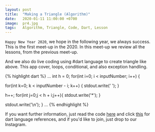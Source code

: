 ```yaml
---
layout: post
title:  "Making a Triangle (Algorithm)"
date:   2020-01-11 11:00:00 +0700
image:  pr4.jpg
tags:   Algorithm, Triangle, Code, Dart, Lesson
---
```

`Happy New Year 2020`, we hope in the following year, we always success. This is the first meet-up in the 2020. In this meet-up we review all the lessons, from the previous meet-up.

And we also do live coding using #dart language to create triangle like above. This app cover, loops, conditional, and also exception handling.

{% highlight dart %}
...
int h = 0;
for(int i=0; i < inputNumber; i++) {
  
  for(int k=0; k < inputNumber - i; k++) {
    stdout.write(' ');
  }

  h++;
  for(int j=0;j < h + i;j++){
    stdout.write('*');
  }
  
  stdout.write('\n');
}
...
{% endhighlight %}

If you want further information, just read the code [here][final-result] and click [this][dart-docs] for dart language references, and if you'd like to join, just drop to our Instagram.

[dart-docs]: https://dart.dev/guides/language/language-tour
[final-result]: https://github.com/horeeorg/demo/blob/master/bintangsegitiga.dart
